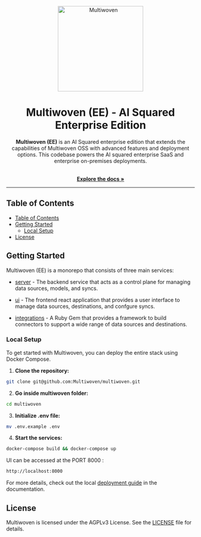 <p align="center">
  <img src="https://res.cloudinary.com/dspflukeu/image/upload/v1713792479/AIS/ai-squared-r-logo_kqcp5y.png" alt="Multiwoven" width="228" />
</p>

<h1 align="center">Multiwoven (EE) - AI Squared Enterprise Edition</h1>

<p align="center">
<b>Multiwoven (EE)</b> is an AI Squared enterprise edition that extends the capabilities of Multiwoven OSS with advanced features and deployment options. This codebase powers the AI squared enterprise SaaS and enterprise on-premises deployments.
</p>

<p align="center">
    <br />
    <a href="https://docs.multiwoven.com" rel=""><strong>Explore the docs »</strong></a>
    <br />
<hr />

## Table of Contents
- [Table of Contents](#table-of-contents)
- [Getting Started](#getting-started)
  - [Local Setup](#local-setup)
- [License](#license)

## Getting Started

Multiwoven (EE) is a monorepo that consists of three main services:

- [server](https://github.com/Multiwoven/multiwoven/tree/main/server) - The backend service that acts as a control plane for managing data sources, models, and syncs.

- [ui](https://github.com/Multiwoven/multiwoven/tree/main/ui) - The frontend react application that provides a user interface to manage data sources, destinations, and confgure syncs.

- [integrations](https://github.com/Multiwoven/multiwoven/tree/main/integrations) - A Ruby Gem that provides a framework to build connectors to support a wide range of data sources and destinations.

### Local Setup

To get started with Multiwoven, you can deploy the entire stack using Docker Compose.

1. **Clone the repository:**

```bash
git clone git@github.com:Multiwoven/multiwoven.git
```

2. **Go inside multiwoven folder:**

```bash
cd multiwoven
```

3. **Initialize .env file:**

```bash
mv .env.example .env
```

4. **Start the services:**

```bash
docker-compose build && docker-compose up
```

UI can be accessed at the PORT 8000 :

```bash
http://localhost:8000
```

For more details, check out the local [deployment guide](https://docs.multiwoven.com/guides/setup/docker-compose-dev) in the documentation.

## License

Multiwoven is licensed under the AGPLv3 License. See the [LICENSE](https://github.com/Multiwoven/multiwoven/blob/main/LICENSE) file for details.

